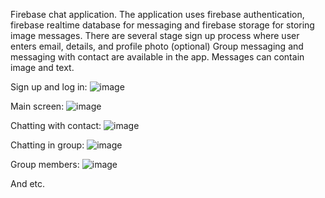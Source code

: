 Firebase chat application.
The application uses firebase authentication, firebase realtime database for messaging and firebase storage for storing image messages.
There are several stage sign up process where user enters email, details, and profile photo (optional)
Group messaging and messaging with contact are available in the app.
Messages can contain image and text.

Sign up and log in:
![image](https://github.com/ravankhidirov/Chat-Application/assets/112794999/4aa83d96-bcbb-44da-bcc5-7f22f789d0ed)




Main screen:
![image](https://github.com/ravankhidirov/Chat-Application/assets/112794999/e6ff4d45-c4aa-4675-85b8-072c180af06e)




Chatting with contact:
![image](https://github.com/ravankhidirov/Chat-Application/assets/112794999/b3eb15ff-ea54-4da5-b4c2-56c4fc264b06)





Chatting in group:
![image](https://github.com/ravankhidirov/Chat-Application/assets/112794999/b150b59f-7a95-47a8-b15e-66c15558b6d9)

Group members:
![image](https://github.com/ravankhidirov/Chat-Application/assets/112794999/c8f8979d-54dd-465a-8780-cbfed5f5ef0e)




And etc.



